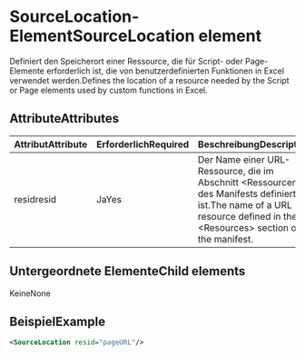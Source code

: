 # <a name="sourcelocation-element"></a><span data-ttu-id="e95dd-101">SourceLocation-Element</span><span class="sxs-lookup"><span data-stu-id="e95dd-101">SourceLocation element</span></span>

<span data-ttu-id="e95dd-102">Definiert den Speicherort einer Ressource, die für Script- oder Page-Elemente erforderlich ist, die von benutzerdefinierten Funktionen in Excel verwendet werden.</span><span class="sxs-lookup"><span data-stu-id="e95dd-102">Defines the location of a resource needed by the Script or Page elements used by custom functions in Excel.</span></span>

## <a name="attributes"></a><span data-ttu-id="e95dd-103">Attribute</span><span class="sxs-lookup"><span data-stu-id="e95dd-103">Attributes</span></span>

| <span data-ttu-id="e95dd-104">**Attribut**</span><span class="sxs-lookup"><span data-stu-id="e95dd-104">**Attribute**</span></span> | <span data-ttu-id="e95dd-105">**Erforderlich**</span><span class="sxs-lookup"><span data-stu-id="e95dd-105">**Required**</span></span> | <span data-ttu-id="e95dd-106">**Beschreibung**</span><span class="sxs-lookup"><span data-stu-id="e95dd-106">**Description**</span></span>                                                                      |
|---------------|--------------|--------------------------------------------------------------------------------------|
| <span data-ttu-id="e95dd-107">resid</span><span class="sxs-lookup"><span data-stu-id="e95dd-107">resid</span></span>         | <span data-ttu-id="e95dd-108">Ja</span><span class="sxs-lookup"><span data-stu-id="e95dd-108">Yes</span></span>          | <span data-ttu-id="e95dd-109">Der Name einer URL-Ressource, die im Abschnitt &lt;Ressourcen&gt; des Manifests definiert ist.</span><span class="sxs-lookup"><span data-stu-id="e95dd-109">The name of a URL resource defined in the &lt;Resources&gt; section of the manifest.</span></span> |

## <a name="child-elements"></a><span data-ttu-id="e95dd-110">Untergeordnete Elemente</span><span class="sxs-lookup"><span data-stu-id="e95dd-110">Child elements</span></span>

<span data-ttu-id="e95dd-111">Keine</span><span class="sxs-lookup"><span data-stu-id="e95dd-111">None</span></span>

## <a name="example"></a><span data-ttu-id="e95dd-112">Beispiel</span><span class="sxs-lookup"><span data-stu-id="e95dd-112">Example</span></span>

```xml
<SourceLocation resid="pageURL"/>
```